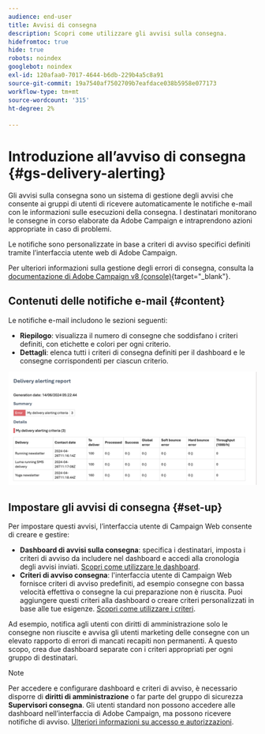 ```yaml
---
audience: end-user
title: Avvisi di consegna
description: Scopri come utilizzare gli avvisi sulla consegna.
hidefromtoc: true
hide: true
robots: noindex
googlebot: noindex
exl-id: 120afaa0-7017-4644-b6db-229b4a5c8a91
source-git-commit: 19a7540af7502709b7eafdace038b5958e077173
workflow-type: tm+mt
source-wordcount: '315'
ht-degree: 2%

---
```


# Introduzione all’avviso di consegna {#gs-delivery-alerting}

Gli avvisi sulla consegna sono un sistema di gestione degli avvisi che consente ai gruppi di utenti di ricevere automaticamente le notifiche e-mail con le informazioni sulle esecuzioni della consegna. I destinatari monitorano le consegne in corso elaborate da Adobe Campaign e intraprendono azioni appropriate in caso di problemi.

Le notifiche sono personalizzate in base a criteri di avviso specifici definiti tramite l’interfaccia utente web di Adobe Campaign.

Per ulteriori informazioni sulla gestione degli errori di consegna, consulta la [documentazione di Adobe Campaign v8 (console)](https://experienceleague.adobe.com/it/docs/campaign/campaign-v8/send/failures/delivery-failures#send){target="_blank"}.

## Contenuti delle notifiche e-mail {#content}

Le notifiche e-mail includono le sezioni seguenti:

* **Riepilogo**: visualizza il numero di consegne che soddisfano i criteri definiti, con etichette e colori per ogni criterio.
* **Dettagli**: elenca tutti i criteri di consegna definiti per il dashboard e le consegne corrispondenti per ciascun criterio.

![Descrizione: questa schermata mostra il layout delle notifiche e-mail, incluse le sezioni di riepilogo e dettagli.](assets/alerting-email.png)

## Impostare gli avvisi di consegna {#set-up}

Per impostare questi avvisi, l’interfaccia utente di Campaign Web consente di creare e gestire:

* **Dashboard di avvisi sulla consegna**: specifica i destinatari, imposta i criteri di avviso da includere nel dashboard e accedi alla cronologia degli avvisi inviati. [Scopri come utilizzare le dashboard](../msg/delivery-alerting-dashboards.md).
* **Criteri di avviso consegna**: l&#39;interfaccia utente di Campaign Web fornisce criteri di avviso predefiniti, ad esempio consegne con bassa velocità effettiva o consegne la cui preparazione non è riuscita. Puoi aggiungere questi criteri alla dashboard o creare criteri personalizzati in base alle tue esigenze. [Scopri come utilizzare i criteri](../msg/delivery-alerting-criteria.md).

Ad esempio, notifica agli utenti con diritti di amministrazione solo le consegne non riuscite e avvisa gli utenti marketing delle consegne con un elevato rapporto di errori di mancati recapiti non permanenti. A questo scopo, crea due dashboard separate con i criteri appropriati per ogni gruppo di destinatari.

>[!NOTE]
>
>Per accedere e configurare dashboard e criteri di avviso, è necessario disporre di **diritti di amministrazione** o far parte del gruppo di sicurezza **Supervisori consegna**. Gli utenti standard non possono accedere alle dashboard nell’interfaccia di Adobe Campaign, ma possono ricevere notifiche di avviso. [Ulteriori informazioni su accesso e autorizzazioni](../get-started/permissions.md).